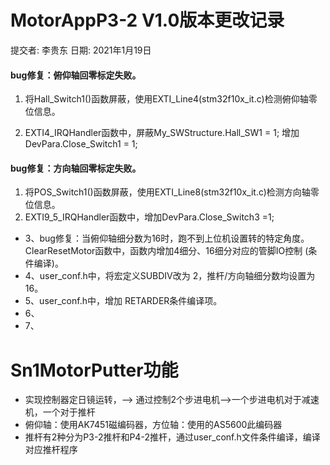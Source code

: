 # MotorAppP3-2 V1.0版本更改记录  
   提交者: 李贵东 日期: 2021年1月19日
#### bug修复：俯仰轴回零标定失败。
1. 将Hall_Switch1()函数屏蔽，使用EXTI_Line4(stm32f10x_it.c)检测俯仰轴零位信息。

2. EXTI4_IRQHandler函数中，屏蔽My_SWStructure.Hall_SW1 = 1; 增加DevPara.Close_Switch1 = 1;
#### bug修复：方向轴回零标定失败。
1. 将POS_Switch1()函数屏蔽，使用EXTI_Line8(stm32f10x_it.c)检测方向轴零位信息。
2. EXTI9_5_IRQHandler函数中，增加DevPara.Close_Switch3 =1;
* 3、bug修复：当俯仰轴细分数为16时，跑不到上位机设置转的特定角度。
       ClearResetMotor函数中，函数内增加4细分、16细分对应的管脚IO控制 (条件编译)。
* 4、user_conf.h中，将宏定义SUBDIV改为 2，推杆/方向轴细分数均设置为16。
* 5、user_conf.h中，增加 RETARDER条件编译项。
* 6、
* 7、

# Sn1MotorPutter功能
* 实现控制器定日镜运转，--> 通过控制2个步进电机-->一个步进电机对于减速机，一个对于推杆
* 俯仰轴：使用AK7451磁编码器，方位轴：使用的AS5600此编码器
* 推杆有2种分为P3-2推杆和P4-2推杆，通过user_conf.h文件条件编译，编译对应推杆程序

